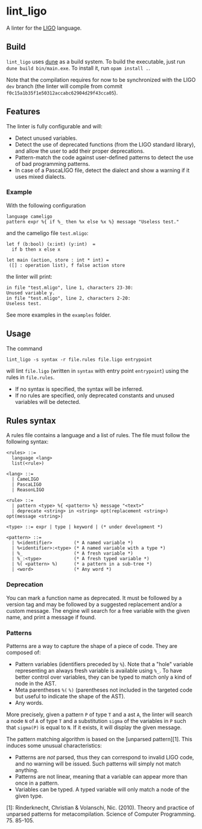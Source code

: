 # lint_ligo

A linter for the [LIGO](https://ligolang.org/) language.

## Build

`lint_ligo` uses [dune](https://github.com/ocaml/dune) as a build system.
To build the executable, just run `dune build bin/main.exe`.
To install it, run `opam install .`.

Note that the compilation requires for now to be synchronized with the LIGO `dev` branch (the linter will compile from commit `f0c15a1b35f1e50312accabc62904d29f43cca05`).

## Features

The linter is fully configurable and will:

* Detect unused variables.
* Detect the use of deprecated functions (from the LIGO standard library), and allow the user to add their proper deprecations.
* Pattern-match the code against user-defined patterns to detect the use of bad programming patterns.
* In case of a PascaLIGO file, detect the dialect and show a warning if it uses mixed dialects.

### Example

With the following configuration

```
language cameligo
pattern expr %{ if %_ then %x else %x %} message "Useless test."
```

and the cameligo file `test.mligo`:

```
let f (b:bool) (x:int) (y:int)  =
  if b then x else x

let main (action, store : int * int) =
 ([] : operation list), f false action store
```

the linter will print:

```
in file "test.mligo", line 1, characters 23-30:
Unused variable y.
in file "test.mligo", line 2, characters 2-20:
Useless test.
```

See more examples in the `examples` folder.

## Usage

The command

```
lint_ligo -s syntax -r file.rules file.ligo entrypoint
```

will lint `file.ligo` (written in `syntax` with entry point `entrypoint`) using the rules in `file.rules`.

* If no syntax is specified, the syntax will be inferred.
* If no rules are specified, only deprecated constants and unused variables will be detected.

## Rules syntax

A rules file contains a language and a list of rules. The file must follow the following syntax:

```
<rules> ::=
  language <lang>
  list(<rule>)

<lang> ::=
  | CameLIGO
  | PascaLIGO
  | ReasonLIGO

<rule> ::=
  | pattern <type> %{ <pattern> %} message "<text>"
  | deprecate <string> in <string> opt(replacement <string>) opt(message <string>)

<type> ::= expr | type | keyword | (* under development *)

<pattern> ::=
  | %<identifier>        (* A named variable *)
  | %<identifier>:<type> (* A named variable with a type *)
  | %_                   (* A fresh variable *)
  | %_:<type>            (* A fresh typed variable *)
  | %( <pattern> %)      (* a pattern in a sub-tree *)
  | <word>               (* Any word *)
```
### Deprecation

You can mark a function name as deprecated. It must be followed by a version tag and may be followed by a suggested replacement and/or a custom message.
The engine will search for a free variable with the given name, and print a message if found.

### Patterns

Patterns are a way to capture the shape of a piece of code. They are composed of:

* Pattern variables (identifiers preceded by `%`). Note that a "hole" variable representing an always fresh variable is available using `%_`.
To have better control over variables, they can be typed to match only a kind of node in the AST.
* Meta parentheses `%(` `%)` (parentheses not included in the targeted code but useful to indicate the shape of the AST).
* Any words.

More precisely, given a pattern `P` of type `T` and a ast `A`, the linter will search a node `N` of `A` of type  `T` and a substitution `sigma` of the variables in `P` such that `sigma(P)` is equal to `N`. If it exists, it will display the given message.

The pattern matching algorithm is based on the [unparsed pattern][1]. This induces some unusual characteristics:

* Patterns are _not_ parsed, thus they can correspond to invalid LIGO code, and no warning will be issued. Such patterns will simply not match anything.
* Patterns are not linear, meaning that a variable can appear more than once in a pattern.
* Variables can be typed. A typed variable will only match a node of the given type.

[1]: Rinderknecht, Christian & Volanschi, Nic. (2010). Theory and practice of unparsed patterns for metacompilation. Science of Computer Programming. 75. 85-105.
